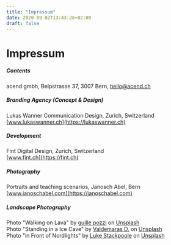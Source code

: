 ```yaml
---
title: "Impressum"
date: 2020-09-02T13:43:28+02:00
draft: false
---
```




# Impressum

  
##### Contents

acend gmbh, Belpstrasse 37, 3007 Bern, hello@acend.ch<br/> 


##### Branding Agency (Concept & Design)

Lukas Wanner Communication Design, Zurich, Switzerland  
[www.lukaswanner.ch](https://lukaswanner.ch)<br/> 

    

##### Development

Fint Digital Design, Zurich, Switzerland  
[www.fint.ch](https://fint.ch)<br/> 

    

##### Photography

Portraits and teaching scenarios, Janosch Abel, Bern
[www.janoschabel.com](https://janoschabel.com)<br/>      


##### Landscape Photography
Photo "Walking on Lava" by [guille pozzi](https://unsplash.com/@guillepozzi?utm_source=unsplash&amp;utm_medium=referral&amp;utm_content=creditCopyText) on [Unsplash](https://unsplash.com/s/photos/lava-hiking?utm_source=unsplash&amp;utm_medium=referral&amp;utm_content=creditCopyText)      
Photo "Standing in a Ice Cave" by [Valdemaras D.](https://unsplash.com/@deko_lt?utm_source=unsplash&amp;utm_medium=referral&amp;utm_content=creditCopyText) on  [Unsplash](https://unsplash.com/@deko_lt?utm_source=unsplash&amp;utm_medium=referral&amp;utm_content=creditCopyText)       
Photo "in Front of Nordlights" by [Luke Stackpoole](https://unsplash.com/@withluke?utm_source=unsplash&amp;utm_medium=referral&amp;utm_content=creditCopyText) on  [Unsplash](https://unsplash.com/@withluke?utm_source=unsplash&amp;utm_medium=referral&amp;utm_content=creditCopyText)
